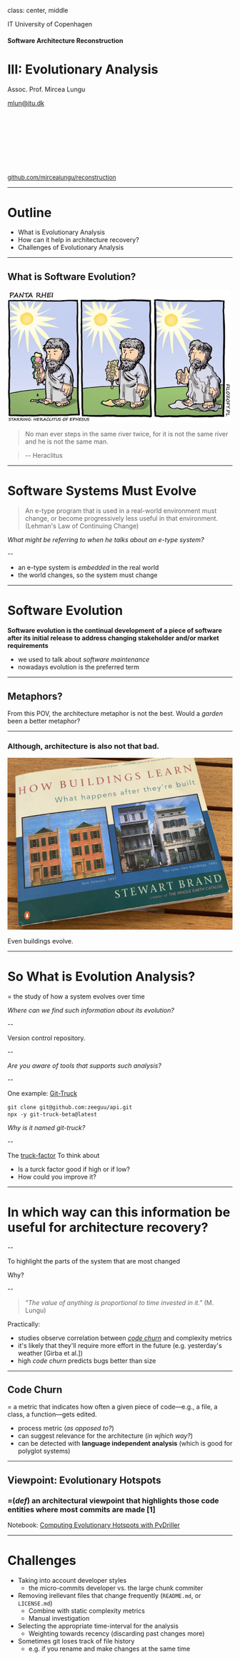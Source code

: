 class: center, middle

IT University of Copenhagen

#### Software Architecture Reconstruction

# III: Evolutionary Analysis

Assoc. Prof. Mircea Lungu

mlun@itu.dk


<div style="font-size:small; margin-top:150px">
<a href="https://github.com/mircealungu/reconstruction">github.com/mircealungu/reconstruction</a>
</div>


---

# Outline

- What is Evolutionary Analysis
- How can it help in architecture recovery?
- Challenges of Evolutionary Analysis 

---

## What is Software Evolution?

![400](images/heraclitus.png)

> No man ever steps in the same river twice, for it is not the same river and he is not the same man.

> -- Heraclitus


---
# Software Systems Must Evolve 

> An e-type program that is used in a real-world environment must change, or become progressively less useful in that environment. (Lehman's Law of Continuing Change)

*What might be referring to when he talks about an e-type system?*

--

- an e-type system is *embedded* in the real world
- the world changes, so the system must change

---

# Software Evolution

**Software evolution is the continual development of a piece of software after its initial release to address changing stakeholder and/or market requirements**

- we used to talk about *software maintenance*
- nowadays evolution is the preferred term

---
## Metaphors?

From this POV, the architecture metaphor is not the best. Would a *garden* been a better metaphor?

---

### Although, architecture is also not that bad.

![](images/how_buildings_learn.png)

Even buildings evolve.

---
# So What is Evolution Analysis?

= the study of how a system evolves over time

*Where can we find such information about its evolution?*

--

Version control repository.

--

*Are you aware of tools that supports such analysis?* 

--

One example: [Git-Truck](https://github.com/git-truck/git-truck)

```
git clone git@github.com:zeeguu/api.git
npx -y git-truck-beta@latest
```

*Why is it named git-truck?* 

--

The [truck-factor](https://www.agileadvice.com/2005/05/15/agilemanagement/truck-factor/) 
To think about
- Is a turck factor good if high or if low?
- How could you improve it?

---

# In which way can this information be useful for architecture recovery?

--

To  highlight the parts of the system that are most changed

Why?

--


> *"The value of anything is proportional to time invested in it."* (M. Lungu)


Practically:
- studies observe correlation between [*code churn*](https://linearb.io/blog/what-is-code-churn/) and complexity metrics
- it's likely that they'll require more effort in the future (e.g. yesterday's weather [Girba et al.])
- high *code churn* predicts bugs better than size 


---
## Code Churn
 
 = a metric that indicates how often a given piece of code—e.g., a file, a class, a function—gets edited. 
 
 - process metric (*as opposed to?*)
 - can suggest relevance for the architecture (*in wjhich way?*)
 - can be detected with **language independent analysis** (which is good for polyglot systems)


---

## Viewpoint: Evolutionary Hotspots

  
###  =(*def*) **an architectural viewpoint that highlights those code entities where most commits are made** [1]


Notebook: [Computing Evolutionary Hotspots with PyDriller](https://colab.research.google.com/drive/1T4Hj12uD6h5Ody4ietooe5nW-yGFCoX9?usp=sharing)


---

# Challenges


- Taking into account developer styles
	- the micro-commits developer vs. the large chunk commiter
- Removing irellevant files that change frequently (`README.md`, or `LICENSE.md`)
	- Combine with static complexity metrics
	- Manual investigation
- Selecting the appropriate time-interval for the analysis 
	- Weighting towards recency (discarding past changes more)
- Sometimes git loses track of file history
	- e.g. if you rename and make changes at the same time






